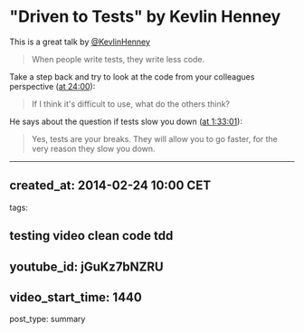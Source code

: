 # "Driven to Tests" by Kevlin Henney

This is a great talk by [@KevlinHenney]

> When people write tests, they write less code.

Take a step back and try to look at the code from your colleagues perspective ([at 24:00][27]):
> If I think it's difficult to use, what do the others think?

He says about the question if tests slow you down ([at 1:33:01][28]):
> Yes, tests are your breaks. They will allow you to go faster, for the very reason they slow you down.

[@KevlinHenney]: https://twitter.com/KevlinHenney
[27]: https://www.youtube.com/watch?v=jGuKz7bNZRU#t=1440
[28]: https://www.youtube.com/watch?v=jGuKz7bNZRU#t=5581
---
created_at: 2014-02-24 10:00 CET
---
tags:

testing
video
clean code
tdd
---
youtube_id: jGuKz7bNZRU
---
video_start_time: 1440
---
post_type: summary
